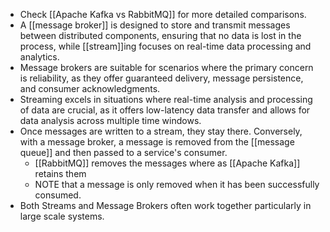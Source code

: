 - Check [[Apache Kafka vs RabbitMQ]] for more  detailed comparisons.
- A [[message broker]] is designed to store and transmit messages between distributed components, ensuring that no data is lost in the process, while [[stream]]ing focuses on real-time data processing and analytics.
- Message brokers are suitable for scenarios where the primary concern is reliability, as they offer guaranteed delivery, message persistence, and consumer acknowledgments.
- Streaming excels in situations where real-time analysis and processing of data are crucial, as it offers low-latency data transfer and allows for data analysis across multiple time windows.
- Once messages are written to a stream, they stay there. Conversely, with a message broker, a message is removed from the [[message queue]] and then passed to a service's consumer.
	- [[RabbitMQ]] removes the messages where as [[Apache Kafka]] retains them
	- NOTE that a message is only removed when it has been successfully consumed.
- Both Streams and Message Brokers often work together particularly in large scale systems.